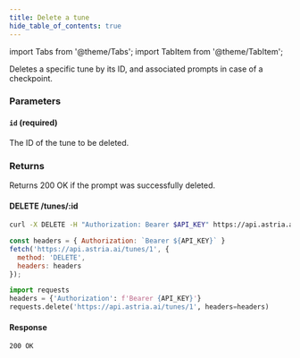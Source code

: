 ```yaml
---
title: Delete a tune
hide_table_of_contents: true
---
```


import Tabs from '@theme/Tabs';
import TabItem from '@theme/TabItem';

<div className="api-method">
<div>

Deletes a specific tune by its ID, and associated prompts in case of a checkpoint.

### Parameters

#### `id` (required)
The ID of the tune to be deleted.

### Returns

Returns 200 OK if the prompt was successfully deleted.

</div>

<div>

#### DELETE /tunes/:id
<Tabs groupId="lang">
  <TabItem value="curl" label="cURL" default>

```bash showLineNumbers
curl -X DELETE -H "Authorization: Bearer $API_KEY" https://api.astria.ai/tunes/1
```

  </TabItem>
  <TabItem value="nodejs" label="Node.js">

```javascript showLineNumbers
const headers = { Authorization: `Bearer ${API_KEY}` }
fetch('https://api.astria.ai/tunes/1', { 
  method: 'DELETE',
  headers: headers 
});
```

  </TabItem>
  <TabItem value="python" label="Python">

```python showLineNumbers
import requests
headers = {'Authorization': f'Bearer {API_KEY}'}
requests.delete('https://api.astria.ai/tunes/1', headers=headers)
```

  </TabItem>
</Tabs>

#### Response
`200 OK`
</div>
</div>
